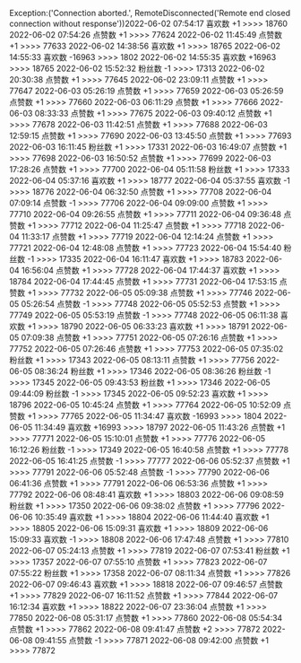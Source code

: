 Exception:('Connection aborted.', RemoteDisconnected('Remote end closed connection without response'))2022-06-02  07:54:17   喜欢数 +1 >>>> 18760
2022-06-02  07:54:26   点赞数 +1 >>>> 77624
2022-06-02  11:45:49   点赞数 +1 >>>> 77633
2022-06-02  14:38:56   喜欢数 +1 >>>> 18765
2022-06-02  14:55:33   喜欢数 -16963 >>>> 1802
2022-06-02  14:55:35   喜欢数 +16963 >>>> 18765
2022-06-02  15:52:32   粉丝数 -1 >>>> 17313
2022-06-02  20:30:38   点赞数 +1 >>>> 77645
2022-06-02  23:09:11   点赞数 +1 >>>> 77647
2022-06-03  05:26:19   点赞数 +1 >>>> 77659
2022-06-03  05:26:59   点赞数 +1 >>>> 77660
2022-06-03  06:11:29   点赞数 +1 >>>> 77666
2022-06-03  08:33:33   点赞数 +1 >>>> 77675
2022-06-03  09:40:12   点赞数 +1 >>>> 77678
2022-06-03  11:42:51   点赞数 +1 >>>> 77688
2022-06-03  12:59:15   点赞数 +1 >>>> 77690
2022-06-03  13:45:50   点赞数 +1 >>>> 77693
2022-06-03  16:11:45   粉丝数 +1 >>>> 17331
2022-06-03  16:49:07   点赞数 +1 >>>> 77698
2022-06-03  16:50:52   点赞数 +1 >>>> 77699
2022-06-03  17:28:26   点赞数 +1 >>>> 77700
2022-06-04  05:11:58   粉丝数 +1 >>>> 17333
2022-06-04  05:37:16   喜欢数 +1 >>>> 18777
2022-06-04  05:37:55   喜欢数 -1 >>>> 18776
2022-06-04  06:32:50   点赞数 +1 >>>> 77708
2022-06-04  07:09:14   点赞数 -1 >>>> 77706
2022-06-04  09:09:00   点赞数 +1 >>>> 77710
2022-06-04  09:26:55   点赞数 +1 >>>> 77711
2022-06-04  09:36:48   点赞数 +1 >>>> 77712
2022-06-04  11:25:47   点赞数 +1 >>>> 77718
2022-06-04  11:33:17   点赞数 +1 >>>> 77719
2022-06-04  12:14:24   点赞数 +1 >>>> 77721
2022-06-04  12:48:08   点赞数 +1 >>>> 77723
2022-06-04  15:54:40   粉丝数 -1 >>>> 17335
2022-06-04  16:11:47   喜欢数 +1 >>>> 18783
2022-06-04  16:56:04   点赞数 +1 >>>> 77728
2022-06-04  17:44:37   喜欢数 +1 >>>> 18784
2022-06-04  17:44:45   点赞数 +1 >>>> 77731
2022-06-04  17:53:15   点赞数 +1 >>>> 77732
2022-06-05  05:09:38   点赞数 +1 >>>> 77746
2022-06-05  05:26:54   点赞数 -1 >>>> 77748
2022-06-05  05:52:53   点赞数 +1 >>>> 77749
2022-06-05  05:53:19   点赞数 -1 >>>> 77748
2022-06-05  06:11:38   喜欢数 +1 >>>> 18790
2022-06-05  06:33:23   喜欢数 +1 >>>> 18791
2022-06-05  07:09:38   点赞数 +1 >>>> 77751
2022-06-05  07:26:16   点赞数 +1 >>>> 77752
2022-06-05  07:26:46   点赞数 +1 >>>> 77753
2022-06-05  07:35:02   粉丝数 +1 >>>> 17343
2022-06-05  08:13:11   点赞数 +1 >>>> 77756
2022-06-05  08:36:24   粉丝数 +1 >>>> 17346
2022-06-05  08:36:26   粉丝数 -1 >>>> 17345
2022-06-05  09:43:53   粉丝数 +1 >>>> 17346
2022-06-05  09:44:09   粉丝数 -1 >>>> 17345
2022-06-05  09:52:23   喜欢数 +1 >>>> 18796
2022-06-05  10:45:24   点赞数 +1 >>>> 77764
2022-06-05  10:52:09   点赞数 +1 >>>> 77765
2022-06-05  11:34:47   喜欢数 -16993 >>>> 1804
2022-06-05  11:34:49   喜欢数 +16993 >>>> 18797
2022-06-05  11:43:26   点赞数 +1 >>>> 77771
2022-06-05  15:10:01   点赞数 +1 >>>> 77776
2022-06-05  16:12:26   粉丝数 -1 >>>> 17349
2022-06-05  16:40:58   点赞数 +1 >>>> 77778
2022-06-05  16:41:25   点赞数 -1 >>>> 77777
2022-06-06  05:52:37   点赞数 +1 >>>> 77791
2022-06-06  05:52:48   点赞数 -1 >>>> 77790
2022-06-06  06:41:36   点赞数 +1 >>>> 77791
2022-06-06  06:53:36   点赞数 +1 >>>> 77792
2022-06-06  08:48:41   喜欢数 +1 >>>> 18803
2022-06-06  09:08:59   粉丝数 +1 >>>> 17350
2022-06-06  09:38:02   点赞数 +1 >>>> 77796
2022-06-06  10:35:49   喜欢数 +1 >>>> 18804
2022-06-06  11:44:40   喜欢数 +1 >>>> 18805
2022-06-06  15:09:31   喜欢数 +1 >>>> 18809
2022-06-06  15:09:33   喜欢数 -1 >>>> 18808
2022-06-06  17:47:48   点赞数 +1 >>>> 77810
2022-06-07  05:24:13   点赞数 +1 >>>> 77819
2022-06-07  07:53:41   粉丝数 +1 >>>> 17357
2022-06-07  07:55:10   点赞数 +1 >>>> 77823
2022-06-07  07:55:22   粉丝数 +1 >>>> 17358
2022-06-07  08:11:34   点赞数 +1 >>>> 77826
2022-06-07  09:46:43   喜欢数 +1 >>>> 18818
2022-06-07  09:46:57   点赞数 +1 >>>> 77829
2022-06-07  16:11:52   点赞数 +1 >>>> 77844
2022-06-07  16:12:34   喜欢数 +1 >>>> 18822
2022-06-07  23:36:04   点赞数 +1 >>>> 77850
2022-06-08  05:31:17   点赞数 +1 >>>> 77860
2022-06-08  05:54:34   点赞数 +1 >>>> 77862
2022-06-08  09:41:47   点赞数 +2 >>>> 77872
2022-06-08  09:41:55   点赞数 -1 >>>> 77871
2022-06-08  09:42:00   点赞数 +1 >>>> 77872
